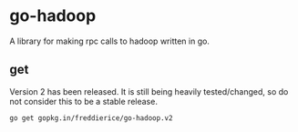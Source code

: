 # go-hadoop
A library for making rpc calls to hadoop written in go.

## get
Version 2 has been released. It is still being heavily tested/changed, so do not consider this to be a stable release. 
```bash
go get gopkg.in/freddierice/go-hadoop.v2
```
